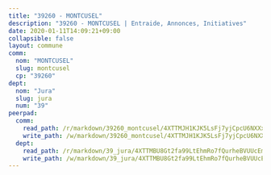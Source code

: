 ```yaml
---
title: "39260 - MONTCUSEL"
description: "39260 - MONTCUSEL | Entraide, Annonces, Initiatives"
date: 2020-01-11T14:09:21+09:00
collapsible: false
layout: commune
comm:
  nom: "MONTCUSEL"
  slug: montcusel
  cp: "39260"
dept:
  nom: "Jura"
  slug: jura
  num: "39"
peerpad:
  comm:
    read_path: /r/markdown/39260_montcusel/4XTTMJH1KJK5LsFj7yjCpcU6NXXxnvSfS2FPVaGqk8WLEGnbx
    write_path: /w/markdown/39260_montcusel/4XTTMJH1KJK5LsFj7yjCpcU6NXXxnvSfS2FPVaGqk8WLEGnbx-K3TgTienTSEYmykq21fXtnfxMm11NuKt33rR6B6JsR53fhf9X7isoLfqtyFFbV7Q3dJqDNmFXTzaHiiPH8mQifYrUPSwwmXQKKjndExoGzFN7AymVCKcKdjCMGKzG6yiGwoJaK7k
  dept:
    read_path: /r/markdown/39_jura/4XTTMBU8Gt2fa99LtEhmRo7fQurheBVUUcEmcUcrj82YN8mg7
    write_path: /w/markdown/39_jura/4XTTMBU8Gt2fa99LtEhmRo7fQurheBVUUcEmcUcrj82YN8mg7-K3TgTcNZmu4vnNMaCfgcL8UVTLrMMzc995tkrcbQnJrz2QJUTFFzY77q7ECMK21XeFnonjpMWqFzgVngXjdq8HzYe3HRbuYXbvX8ofWBv48UvWuvbrbp8aQGQQcfezWASxj7orH1
---
```


